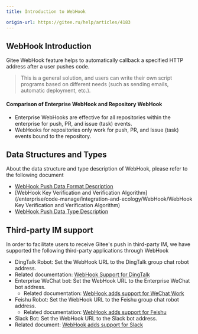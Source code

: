```yaml
---
title: Introduction to WebHook

origin-url: https://gitee.ru/help/articles/4183
---
```


## WebHook Introduction

Gitee WebHook feature helps to automatically callback a specified HTTP address after a user pushes code.

> This is a general solution, and users can write their own script programs based on different needs (such as sending emails, automatic deployment, etc.).

#### Comparison of Enterprise WebHook and Repository WebHook

- Enterprise WebHooks are effective for all repositories within the enterprise for push, PR, and issue (task) events.
- WebHooks for repositories only work for push, PR, and Issue (task) events bound to the repository.

## Data Structures and Types

About the data structure and type description of WebHook, please refer to the following document

- [WebHook Push Data Format Description](/enterprise/code-manage/integration-ecosystem/webhook/webhook-push-data-format-description)
- [WebHook Key Verification and Verification Algorithm](/enterprise/code-manage/integration-and-ecology/WebHook/WebHook Key Verification and Verification Algorithm)
- [WebHook Push Data Type Description](/enterprise/code-manage/integration-and-ecology/WebHook/WebHook%20Push%20Data%20Type%20Description)

## Third-party IM support

In order to facilitate users to receive Gitee's push in third-party IM, we have supported the following third-party applications through WebHook

- DingTalk Robot: Set the WebHook URL to the DingTalk group chat robot address.
- Related documentation: [WebHook Support for DingTalk](/enterprise/code-manage/integration-and-ecosystem/webhook/webhook-dingtalk-support)
- Enterprise WeChat bot: Set the WebHook URL to the Enterprise WeChat bot address.
  - Related documentation: [WebHook adds support for WeChat Work](/enterprise/code-manage/integration-and-ecosystem/webhook/webhook-support-for-wechat-work)
- Feishu Robot: Set the WebHook URL to the Feishu group chat robot address.
  - Related documentation: [WebHook adds support for Feishu](/enterprise/code-manage/integration-ecosystem/WebHook/WebHook%20support-for-feishu-robot)
- Slack Bot: Set the WebHook URL to the Slack bot address.
- Related document: [WebHook adds support for Slack](/enterprise/code-manage/integration-and-ecology/webhook/webhook-for-slack)